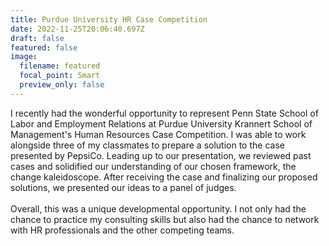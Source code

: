 ```yaml
---
title: Purdue University HR Case Competition
date: 2022-11-25T20:06:40.697Z
draft: false
featured: false
image:
  filename: featured
  focal_point: Smart
  preview_only: false
---
```

I recently had the wonderful opportunity to represent Penn State School of Labor and Employment Relations at Purdue University Krannert School of Management's Human Resources Case Competition. I was able to work alongside three of my classmates to prepare a solution to the case presented by PepsiCo. Leading up to our presentation, we reviewed past cases and solidified our understanding of our chosen framework, the change kaleidoscope. After receiving the case and finalizing our proposed solutions, we presented our ideas to a panel of judges.\
\
Overall, this was a unique developmental opportunity. I not only had the chance to practice my consulting skills but also had the chance to network with HR professionals and the other competing teams.